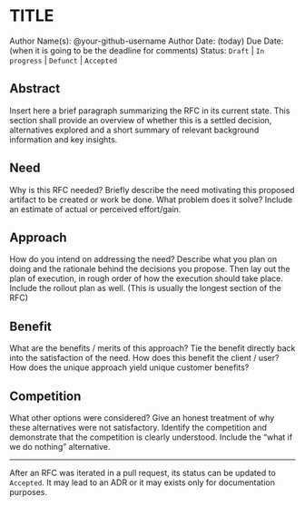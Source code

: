 # TITLE

Author Name(s): @your-github-username
Author Date: (today)
Due Date: (when it is going to be the deadline for comments)
Status: `Draft` | `In progress` | `Defunct` | `Accepted`

## Abstract

<!--
Insert here a brief paragraph summarizing the RFC in its current state.
This section shall provide an overview of whether this is a settled
decision, alternatives explored and a short summary of relevant
background information and key insights.
-->

Insert here a brief paragraph summarizing the RFC in its current state. This section shall provide an overview of whether this is a settled decision, alternatives explored and a short summary of relevant background information and key insights.

## Need

<!--
Why is this RFC needed?  Briefly describe the need motivating this
proposed artifact to be created or work be done.  What problem does it
solve? Include an estimate of actual or perceived effort/gain.
-->

Why is this RFC needed? Briefly describe the need motivating this proposed artifact to be created or work be done.  What problem does it solve? Include an estimate of actual or perceived effort/gain.

## Approach

<!--
How do you intend on addressing the need?  Describe what you plan on
doing and the rationale behind the decisions you propose.  Then lay out
the plan of execution, in rough order of how the execution should take
place.  Include the rollout plan as well. (This is usually the longest
section of the RFC) Hint: don’t be afraid of posting illustrations! The
level of detail here has to be enough to give the reader  a clear
understanding of the solution - it is up to the writer to decide.
Further detail can be addressed to satisfy comments and increase clarity.
-->

How do you intend on addressing the need?  Describe what you plan on
doing and the rationale behind the decisions you propose.  Then lay out
the plan of execution, in rough order of how the execution should take
place.  Include the rollout plan as well. (This is usually the longest
section of the RFC)

## Benefit

<!--
What are the benefits / merits of this approach?  Tie the benefit
directly back into the satisfaction of the need.  How does this benefit
the client / user? How does the unique approach yield unique customer benefits?
-->

What are the benefits / merits of this approach?  Tie the benefit
directly back into the satisfaction of the need.  How does this benefit
the client / user? How does the unique approach yield unique customer benefits?

## Competition

<!--
What other options were considered? Give an honest treatment of why
these alternatives were not satisfactory. Identify the competition and
demonstrate that the competition is clearly understood. Include the
“what if we do nothing” alternative.
-->

What other options were considered? Give an honest treatment of why these alternatives were not satisfactory. Identify the competition and demonstrate that the competition is clearly understood. Include the “what if we do nothing” alternative.

---

After an RFC was iterated in a pull request, its status can be updated to
`Accepted`. It may lead to an ADR or it may exists only for documentation purposes.
